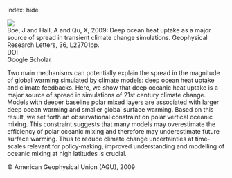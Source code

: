 index: hide

<div class="Citation">
    <div class="Citation-thumb CitationThumb-linked"  data-href="https://doi.org/10.1029/2009gl040845">
      <img src="https://static.claimspace.cloud/climate-study-static/refs/thumbs/9/Boe_et_al_2009a-thumb.png" />
    </div>

  <div class="Citation-body">
    <div class="Citation-text">Boe, J and Hall, A and Qu, X, 2009: Deep ocean heat uptake as a major source of spread in transient climate change simulations. <span class="Article-journal">Geophysical Research Letters, </span><span class="Article-volume">36, </span>L22701pp.</div>
    <div class="Citation-links">
      <div class="CitationLink" data-href="https://doi.org/10.1029/2009gl040845">
        <div class="CitationLink-icon CitationLink-Doi"></div>
        <div class="CitationLink-text">DOI</div>
      </div>
      <div class="CitationLink" data-href="https://scholar.google.com/scholar?q=10.1029/2009gl040845">
        <div class="CitationLink-icon CitationLink-Scholar"></div>
        <div class="CitationLink-text">Google Scholar</div>
      </div>
    </div>
  </div>
</div>

Two main mechanisms can potentially explain the spread in the magnitude of global warming simulated by climate models: deep ocean heat uptake and climate feedbacks. Here, we show that deep oceanic heat uptake is a major source of spread in simulations of 21st century climate change. Models with deeper baseline polar mixed layers are associated with larger deep ocean warming and smaller global surface warming. Based on this result, we set forth an observational constraint on polar vertical oceanic mixing. This constraint suggests that many models may overestimate the efficiency of polar oceanic mixing and therefore may underestimate future surface warming. Thus to reduce climate change uncertainties at time‐scales relevant for policy‐making, improved understanding and modelling of oceanic mixing at high latitudes is crucial.

<div class="Citation-copy">
&copy; American Geophysical Union (AGU), 2009
</div>